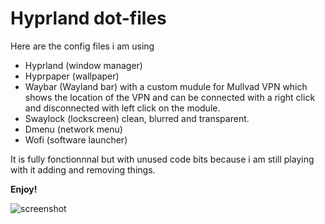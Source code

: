 # Hyprland dot-files


Here are the config files i am using
- Hyprland (window manager)
- Hyprpaper (wallpaper) 
- Waybar (Wayland bar) with a custom mudule for Mullvad VPN which shows the location of the VPN and can be connected with a right click and disconnected with left click on the module.
- Swaylock (lockscreen) clean, blurred and transparent.
- Dmenu (network menu)
- Wofi (software launcher)


It is fully fonctionnnal but with unused code bits because i am still playing with it adding and removing things.
  
**Enjoy!**

![screenshot](https://github.com/visnudeva/dot-files/blob/main/20221203_16h27m47s_grim.png)

